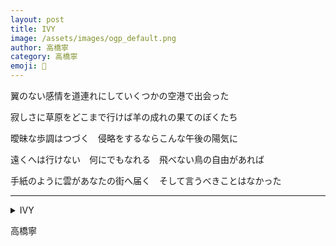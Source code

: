 ```yaml
---
layout: post
title: IVY
image: /assets/images/ogp_default.png
author: 高橋寧
category: 高橋寧
emoji: 🎪
---
```


<div class="tanka-area"><div class="tanka">
<p>翼のない感情を道連れにしていくつかの空港で出会った</p>
<p>寂しさに草原をどこまで行けば羊の成れの果てのぼくたち</p>
<p>曖昧な歩調はつづく　侵略をするならこんな午後の陽気に</p>
<p>遠くへは行けない　何にでもなれる　飛べない鳥の自由があれば</p>
<p>手紙のように雲があなたの街へ届く　そして言うべきことはなかった</p></div></div>

---

<details><summary>IVY</summary>
翼のない感情を道連れにしていくつかの空港で出会った<br/>
寂しさに草原をどこまで行けば羊の成れの果てのぼくたち<br/>
曖昧な歩調はつづく　侵略をするならこんな午後の陽気に<br/>
遠くへは行けない　何にでもなれる　飛べない鳥の自由があれば<br/>
手紙のように雲があなたの街へ届く　そして言うべきことはなかった<br/>
</details>

高橋寧
